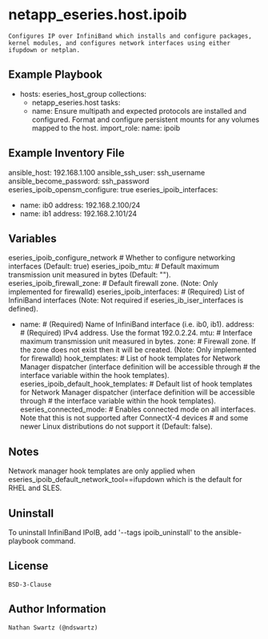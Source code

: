 netapp_eseries.host.ipoib
=========
    Configures IP over InfiniBand which installs and configure packages, kernel modules, and configures network interfaces using either ifupdown or netplan.

Example Playbook
----------------
- hosts: eseries_host_group
  collections:
    - netapp_eseries.host
  tasks:
    - name: Ensure multipath and expected protocols are installed and configured. Format and configure persistent mounts for any volumes mapped to the host.
      import_role:
        name: ipoib

Example Inventory File
----------------------
ansible_host: 192.168.1.100
ansible_ssh_user: ssh_username
ansible_become_password: ssh_password
eseries_ipoib_opensm_configure: true
eseries_ipoib_interfaces:
  - name: ib0
    address: 192.168.2.100/24
  - name: ib1
    address: 192.168.2.101/24

Variables
---------
eseries_ipoib_configure_network            # Whether to configure networking interfaces (Default: true)
eseries_ipoib_mtu:                         # Default maximum transmission unit measured in bytes (Default: "").
eseries_ipoib_firewall_zone:               # Default firewall zone. (Note: Only implemented for firewalld)
eseries_ipoib_interfaces:                  # (Required) List of InfiniBand interfaces (Note: Not required if eseries_ib_iser_interfaces is defined).
  - name:                                  # (Required) Name of InfiniBand interface (i.e. ib0, ib1).
    address:                               # (Required) IPv4 address. Use the format 192.0.2.24.
    mtu:                                   # Interface maximum transmission unit measured in bytes.
    zone:                                  # Firewall zone. If the zone does not exist then it will be created. (Note: Only implemented for firewalld)
    hook_templates:                        # List of hook templates for Network Manager dispatcher (interface definition will be accessible through
                                           #    the interface variable within the hook templates).
eseries_ipoib_default_hook_templates:      # Default list of hook templates for Network Manager dispatcher (interface definition will be accessible through
                                           #    the interface variable within the hook templates).
eseries_connected_mode:                    # Enables connected mode on all interfaces. Note that this is not supported after ConnectX-4 devices
                                           #    and some newer Linux distributions do not support it (Default: false).


Notes
-----
Network manager hook templates are only applied when eseries_ipoib_default_network_tool==ifupdown which is the default for RHEL and SLES.

Uninstall
---------
To uninstall InfiniBand IPoIB, add '--tags ipoib_uninstall' to the ansible-playbook command.

License
-------
    BSD-3-Clause

Author Information
------------------
    Nathan Swartz (@ndswartz)
